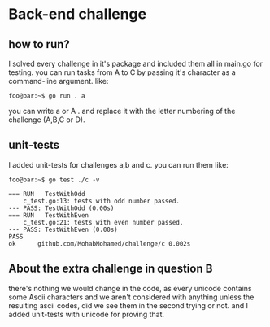 # Back-end challenge

## how to run?

I solved every challenge in it's package and included them all in main.go for testing.
you can run tasks from A to C by passing it's character as a command-line argument. like:

```shell-session
foo@bar:~$ go run . a
```

you can write a or A . and replace it with the letter numbering of the challenge (A,B,C or D).

## unit-tests

I added unit-tests for challenges a,b and c. you can run them like:

```shell-session
foo@bar:~$ go test ./c -v

=== RUN   TestWithOdd
    c_test.go:13: tests with odd number passed.
--- PASS: TestWithOdd (0.00s)
=== RUN   TestWithEven
    c_test.go:21: tests with even number passed.
--- PASS: TestWithEven (0.00s)
PASS
ok  	github.com/MohabMohamed/challenge/c	0.002s

```

## About the extra challenge in question B

there's nothing we would change in the code, as every unicode contains some Ascii characters and we aren't considered with anything unless the resulting ascii codes, did we see them in the second trying or not. and I added unit-tests with unicode for proving that. 